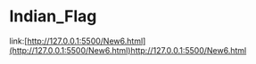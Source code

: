 # Indian_Flag
link:[http://127.0.0.1:5500/New6.html](http://127.0.0.1:5500/New6.html)http://127.0.0.1:5500/New6.html
